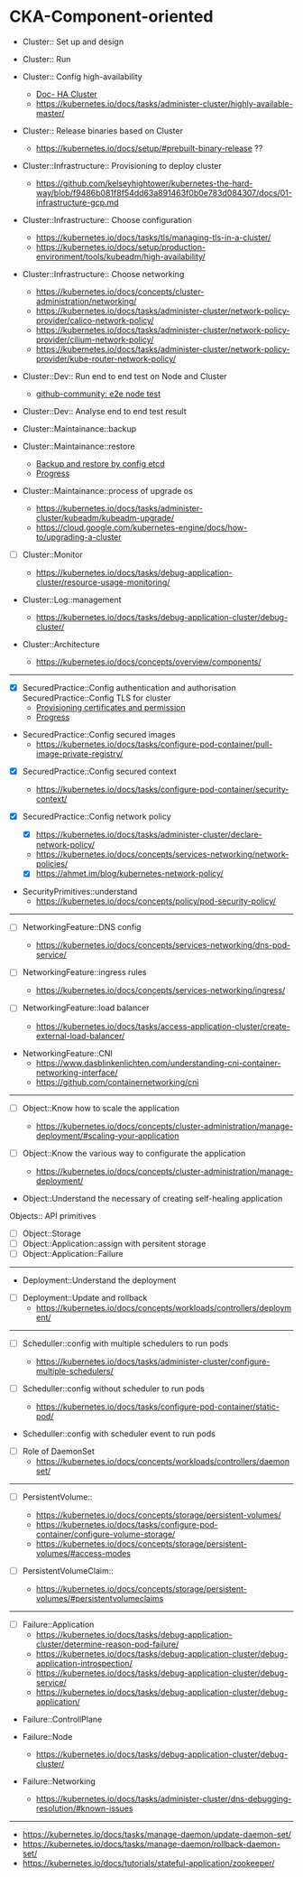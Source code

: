 # CKA-Component-oriented

- Cluster:: Set up and design

- Cluster:: Run

- Cluster:: Config high-availability

    - [Doc- HA Cluster](https://kubernetes.io/docs/setup/production-environment/tools/kubeadm/high-availability/)
    - https://kubernetes.io/docs/tasks/administer-cluster/highly-available-master/

- Cluster:: Release binaries based on Cluster
    
    - https://kubernetes.io/docs/setup/#prebuilt-binary-release ?? 

- Cluster::Infrastructure:: Provisioning to deploy cluster
    
    - https://github.com/kelseyhightower/kubernetes-the-hard-way/blob/f9486b081f8f54dd63a891463f0b0e783d084307/docs/01-infrastructure-gcp.md

- Cluster::Infrastructure:: Choose configuration
    
    - https://kubernetes.io/docs/tasks/tls/managing-tls-in-a-cluster/
    - https://kubernetes.io/docs/setup/production-environment/tools/kubeadm/high-availability/
    
- Cluster::Infrastructure:: Choose networking
    
    - https://kubernetes.io/docs/concepts/cluster-administration/networking/
    - https://kubernetes.io/docs/tasks/administer-cluster/network-policy-provider/calico-network-policy/
    - https://kubernetes.io/docs/tasks/administer-cluster/network-policy-provider/cilium-network-policy/
    - https://kubernetes.io/docs/tasks/administer-cluster/network-policy-provider/kube-router-network-policy/

- Cluster::Dev:: Run end to end test on Node and Cluster
    - [github-community: e2e node test](https://github.com/kubernetes/kubernetes/tree/master/test/e2e/node)

- Cluster::Dev:: Analyse end to end test result

- Cluster::Maintainance::backup

- Cluster::Maintainance::restore
  
    - [Backup and restore by config etcd](https://kubernetes.io/docs/tasks/administer-cluster/configure-upgrade-etcd/)
    - [Progress](./k8s-journey/k8s-practices/etcd/README.md)
 
- Cluster::Maintainance::process of upgrade os
    
    - https://kubernetes.io/docs/tasks/administer-cluster/kubeadm/kubeadm-upgrade/
    - https://cloud.google.com/kubernetes-engine/docs/how-to/upgrading-a-cluster

- [ ] Cluster::Monitor
    
    - https://kubernetes.io/docs/tasks/debug-application-cluster/resource-usage-monitoring/

- Cluster::Log::management
    
    - https://kubernetes.io/docs/tasks/debug-application-cluster/debug-cluster/

- Cluster::Architecture
   
   - https://kubernetes.io/docs/concepts/overview/components/

------

- [x] SecuredPractice::Config authentication and authorisation
SecuredPractice::Config TLS for cluster
    - [Provisioning certificates and permission](https://github.com/mmumshad/kubernetes-the-hard-way/blob/master/docs/04-certificate-authority.md)
    - [Progress](../k8s-practices/Secured-Cluster/README.md)

- SecuredPractice::Config secured images
    - https://kubernetes.io/docs/tasks/configure-pod-container/pull-image-private-registry/

- [x] SecuredPractice::Config secured context
    - https://kubernetes.io/docs/tasks/configure-pod-container/security-context/

- [x] SecuredPractice::Config network policy
    - [x] https://kubernetes.io/docs/tasks/administer-cluster/declare-network-policy/
    - https://kubernetes.io/docs/concepts/services-networking/network-policies/
    - [x] https://ahmet.im/blog/kubernetes-network-policy/
    
- SecurityPrimitives::understand
    - https://kubernetes.io/docs/concepts/policy/pod-security-policy/


------

- [ ] NetworkingFeature::DNS config
    - https://kubernetes.io/docs/concepts/services-networking/dns-pod-service/

- [ ] NetworkingFeature::ingress rules
    - https://kubernetes.io/docs/concepts/services-networking/ingress/

- [ ] NetworkingFeature::load balancer
    - https://kubernetes.io/docs/tasks/access-application-cluster/create-external-load-balancer/ 

- NetworkingFeature::CNI
    - https://www.dasblinkenlichten.com/understanding-cni-container-networking-interface/
    - https://github.com/containernetworking/cni

------

- [ ] Object::Know how to scale the application
    - https://kubernetes.io/docs/concepts/cluster-administration/manage-deployment/#scaling-your-application

- [ ] Object::Know the various way to configurate the application
    - https://kubernetes.io/docs/concepts/cluster-administration/manage-deployment/

- Object::Understand the necessary of creating self-healing application


Objects:: API primitives
- [ ] Object::Storage
- [ ] Object::Application::assign with persitent storage
- [ ] Object::Application::Failure

------ 

-  Deployment::Understand the deployment
- [ ] Deployment::Update and rollback
    - https://kubernetes.io/docs/concepts/workloads/controllers/deployment/

------ 

- [ ] Scheduller::config with multiple schedulers to run pods
    - https://kubernetes.io/docs/tasks/administer-cluster/configure-multiple-schedulers/

- [ ] Scheduller::config without scheduler to run pods
    - https://kubernetes.io/docs/tasks/configure-pod-container/static-pod/

- Scheduller::config with scheduler event to run pods

- [ ] Role of DaemonSet
    - https://kubernetes.io/docs/concepts/workloads/controllers/daemonset/

------

- [ ] PersistentVolume::
 
    - https://kubernetes.io/docs/concepts/storage/persistent-volumes/
    - https://kubernetes.io/docs/tasks/configure-pod-container/configure-volume-storage/
    - https://kubernetes.io/docs/concepts/storage/persistent-volumes/#access-modes

- [ ] PersistentVolumeClaim::

    - https://kubernetes.io/docs/concepts/storage/persistent-volumes/#persistentvolumeclaims

------

- [ ] Failure::Application
    - https://kubernetes.io/docs/tasks/debug-application-cluster/determine-reason-pod-failure/
    - https://kubernetes.io/docs/tasks/debug-application-cluster/debug-application-introspection/
    - https://kubernetes.io/docs/tasks/debug-application-cluster/debug-service/
    - https://kubernetes.io/docs/tasks/debug-application-cluster/debug-application/


- Failure::ControllPlane

- Failure::Node
    - https://kubernetes.io/docs/tasks/debug-application-cluster/debug-cluster/

- Failure::Networking
    - https://kubernetes.io/docs/tasks/administer-cluster/dns-debugging-resolution/#known-issues

------

- https://kubernetes.io/docs/tasks/manage-daemon/update-daemon-set/
- https://kubernetes.io/docs/tasks/manage-daemon/rollback-daemon-set/
- https://kubernetes.io/docs/tutorials/stateful-application/zookeeper/
